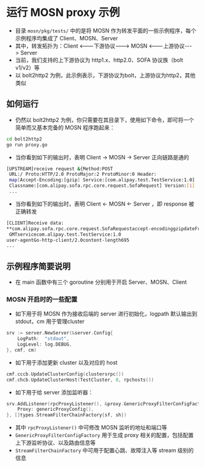 # 运行 MOSN proxy 示例

+ 目录 `mosn/pkg/tests/` 中的是将 MOSN 作为转发平面的一些示例程序，每个示例程序均集成了 Client、MOSN、Server
+ 其中，转发拓扑为：Client <---下游协议---> MOSN <---上游协议---> Server
+ 当前，我们支持的上下游协议为 http1.x、http2.0、SOFA 协议族（bolt v1/v2）等
+ 以 bolt2http2 为例，此示例表示，下游协议为bolt，上游协议为http2，其他类似

## 如何运行
+ 仍然以 bolt2http2 为例，你只需要在其目录下，使用如下命令，即可将一个简单而又基本完备的 MOSN 程序跑起来：

```bash
cd bolt2http2
go run proxy.go
```
+ 当你看到如下的输出时，表明 Client -> MOSN -> Server 正向链路是通的

```bash
[UPSTREAM]receive request &{Method:POST
 URL:/ Proto:HTTP/2.0 ProtoMajor:2 ProtoMinor:0 Header:
 map[Accept-Encoding:[gzip] Service:[com.alipay.test.TestService:1.0] 
 Classname:[com.alipay.sofa.rpc.core.request.SofaRequest] Version:[1] 
 ...
```
+ 当你看到如下的输出时，表明 Client <- MOSN <- Server ，即 response 被正确转发
```bash
[CLIENT]Receive data:
**com.alipay.sofa.rpc.core.request.SofaRequestaccept-encodinggzipdateFri,
 GMTservicecom.alipay.test.TestService:1.0
user-agentGo-http-client/2.0content-length695
...
```
## 示例程序简要说明

+ 在 main 函数中有三个 goroutine 分别用于开启 Server、MOSN、Client

### MOSN 开启时的一些配置

+ 如下用于将 MOSN 作为接收后端的 server 进行初始化，logpath 默认输出到 stdout，cm 用于管理cluster
```go
srv := server.NewServer(&server.Config{
    LogPath:  "stdout",
    LogLevel: log.DEBUG,
}, cmf, cm)
```

+ 如下用于添加更新 cluster 以及对应的 host
```go
cmf.cccb.UpdateClusterConfig(clustersrpc())
cmf.chcb.UpdateClusterHost(TestCluster, 0, rpchosts())
```

+ 如下用于给 server 添加监听器：
```go
srv.AddListener(rpcProxyListener(), &proxy.GenericProxyFilterConfigFactory{
    Proxy: genericProxyConfig(),
}, []types.StreamFilterChainFactory{sf, sh})
```
+ 其中 `rpcProxyListener()` 中可修改 MOSN 监听的地址和端口等
+ `GenericProxyFilterConfigFactory` 用于生成 proxy 相关的配置，包括配置上下游监听协议、以及路由信息等
+ `StreamFilterChainFactory` 中可用于配置心跳、故障注入等 stream 级别的信息

